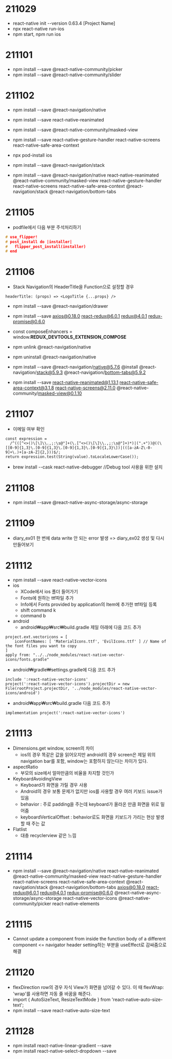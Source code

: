 # 211029
* react-native init --version 0.63.4 [Project Name]
* npx react-native run-ios
* npm start, npm run ios

# 211101
* npm install --save @react-native-community/picker
* npm install --save @react-native-community/slider

# 211102
* npm install --save @react-navigation/native
* npm install --save react-native-reanimated
* npm install --save @react-native-community/masked-view
* npm install --save react-native-gesture-handler react-native-screens react-native-safe-area-context
* npx pod-install ios
* npm install --save @react-navigation/stack

* npm install --save @react-navigation/native react-native-reanimated @react-native-community/masked-view react-native-gesture-handler react-native-screens react-native-safe-area-context @react-navigation/stack @react-navigation/bottom-tabs

# 211105
* podfile에서 다음 부분 주석처리하기
```cpp
# use_flipper!
# post_install do |installer|
#   flipper_post_install(installer)
# end
```

# 211106
* Stack Navigation의 HeaderTitle을 Function으로 설정할 경우
```
headerTitle: (props) => <LogoTitle {...props} />
```

* npm install --save @react-navigation/drawer
* npm install --save axios@0.18.0 react-redux@6.0.1 redux@4.0.1 redux-promise@0.6.0

* const composeEnhancers = window.__REDUX_DEVTOOLS_EXTENSION_COMPOSE__

* npm unlink @react-navigation/native
* npm uninstall @react-navigation/native
* npm install --save @react-navigation/native@5.7.6 @install @react-navigation/stack@5.9.3 @react-navigation/bottom-tabs@5.9.2
* npm install --save react-native-reanimated@1.13.1 react-native-safe-area-context@3.1.8 react-native-screens@2.11.0 @react-native-community/masked-view@0.1.10

# 211107
* 이메일 여부 확인
```
const expression =
  /^(([^<>()\[\]\\.,;:\s@"]+(\.[^<>()\[\]\\.,;:\s@"]+)*)|(".+"))@((\[[0-9]{1,3}\.[0-9]{1,3}\.[0-9]{1,3}\.[0-9]{1,3}\])|(([a-zA-Z\-0-9]+\.)+[a-zA-Z]{2,}))$/;
return expression.test(String(value).toLocaleLowerCase());
```

* brew install --cask react-native-debugger //Debug tool 사용을 위한 설치

# 211108
* npm install --save @react-native-async-storage/async-storage

# 211109
* diary_ex01 한 번에 data write 안 되는 error 발생 => diary_ex02 생성 및 다시 만들어보기

# 211112
* npm install --save react-native-vector-icons
* ios
  * XCode에서 ios 폴더 들어가기
  * Fonts에 원하는 ttf파일 추가
  * Info에서 Fonts provided by application의 Item에 추가한 ttf파일 등록
  * shift command k
  * command b
* android
  * android₩app₩src₩build.gradle 제일 아래에 다음 코드 추가
```
project.ext.vectoricons = [
    iconFontNames: [ 'MaterialIcons.ttf', 'EvilIcons.ttf' ] // Name of the font files you want to copy
]
apply from: "../../node_modules/react-native-vector-icons/fonts.gradle"
```
  * android₩gradle₩settings.gradle에 다음 코드 추가
```
include ':react-native-vector-icons'
project(':react-native-vector-icons').projectDir = new File(rootProject.projectDir, '../node_modules/react-native-vector-icons/android')
```
  * android₩app₩src₩build.gradle 다음 코드 추가
```
implementation project(':react-native-vector-icons')
```

# 211113
* Dimensions.get window, screen의 차이
  * ios의 경우 똑같은 값을 읽어오지만 android의 경우 screen은 제일 위의 navigation bar를 포함, window는 포함하지 않는다는 차이가 있다.
* aspectRatio
  * 부모의 size에서 얼마만큼의 비율을 차지할 것인가
* KeyboardAvoidingView
  * Keyboard가 화면을 가릴 경우 사용
  * Android의 경우 보통 문제가 없지만 ios를 사용할 경우 여러 키보드 issue가 있음
  * behavior : 주로 padding을 주는데 keyboard가 올라온 만큼 화면을 위로 밀어줌
  * keyboardVerticalOffset : behavior로도 화면을 키보드가 가리는 현상 발생할 때 주는 값
* Flatlist
  * 대충 recyclerview 같은 느낌

# 211114
* npm install --save @react-navigation/native react-native-reanimated @react-native-community/masked-view react-native-gesture-handler react-native-screens react-native-safe-area-context @react-navigation/stack @react-navigation/bottom-tabs axios@0.18.0 react-redux@6.0.1 redux@4.0.1 redux-promise@0.6.0 @react-native-async-storage/async-storage react-native-vector-icons @react-native-community/picker react-native-elements

# 211115
* Cannot update a component from inside the function body of a different component <= navigator header setting하는 부분을 useEffect로 감싸줌으로 해결

# 211120
* flexDirection row의 경우 자식 View가 화면을 넘어갈 수 있다. 이 때 flexWrap: 'wrap'를 사용하면 자동 줄 바꿈을 해준다.
* import { AutoSizeText, ResizeTextMode } from 'react-native-auto-size-text';
* npm install --save react-native-auto-size-text

# 211128
* npm install react-native-linear-gradient --save
* npm install react-native-select-dropdown --save